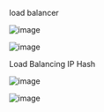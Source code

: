 load balancer 



![image](https://user-images.githubusercontent.com/46167070/117737957-350ec480-b1fb-11eb-9f9a-13380644ea0f.png)








![image](https://user-images.githubusercontent.com/46167070/117738014-58d20a80-b1fb-11eb-8837-c72e763d4fac.png)




Load Balancing IP Hash





![image](https://user-images.githubusercontent.com/46167070/117774619-0237f100-b23a-11eb-9299-a4cc04abe173.png)

![image](https://user-images.githubusercontent.com/46167070/117774839-2d224500-b23a-11eb-9c35-0f02b40eec21.png)
